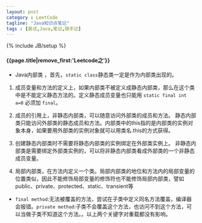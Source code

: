 ```yaml
---
layout: post
category : LeetCode
tagline: "Java知识点笔记"
tags : [面试,Java,笔记,随手记]
---
```

{% include JB/setup %}

<h4>{{page.title|remove_first:'Leetcode之'}}</h4>

* Java内部类 ，首先，`static class`静态类一定是作为内部类出现的。
 1. 成员变量和方法的定义上，如果内部类不被定义成静态内部类，那么在这个类中是不能定义静态方法的。定义静态成员变量也只能用 `static final int a=0` 必须加 `final`。 

 2. 成员的引用上，非静态内部类，可以随意访问外部类的成员和方法。
 静态内部类只能访问外部类的静态成员和方法。内部类中的this指的是内部类的实例对象本身，如果要用外部类的实例对象就可以用类名.this的方式获得。

 3. 创建静态内部类时不需要将静态内部类的实例绑定在外部类实例上。
 非静态内部类是需要绑定外部类实例的，可以将非静态内部类看成外部类的一个非静态成员变量。
 
 4. 局部内部类，在方法内定义一个类。局部内部类的地位和方法内的局部变量的位置类似，因此不能修饰局部变量的修饰符也不能修饰局部内部类，譬如public、private、protected、static、transient等 

* `final method`:无法被覆盖的方法，尝试在子类中定义同名方法覆盖，编译器会报错。`private method`:子类不会覆盖这个方法，也访问不到这个方法，可以当做子类不知道这个方法。。以上两个关键字对重载都没有影响。